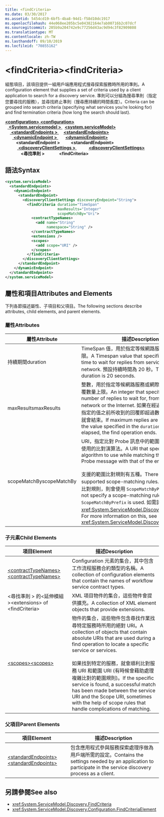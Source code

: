 ```yaml
---
title: <findCriteria>
ms.date: 03/30/2017
ms.assetid: 5454cd19-6bf5-4ba8-94d1-f58d10dc1917
ms.openlocfilehash: 44e068ee205bc5e04382164e7ab00716b2c07dcf
ms.sourcegitcommit: 205b9a204742e9c77256d43ac9d94c3f82909808
ms.translationtype: MT
ms.contentlocale: zh-TW
ms.lasthandoff: 09/10/2019
ms.locfileid: "70855162"
---
```

# <a name="findcriteria"></a><span data-ttu-id="3a97e-101">\<findCriteria></span><span class="sxs-lookup"><span data-stu-id="3a97e-101">\<findCriteria></span></span>
<span data-ttu-id="3a97e-102">組態項目，該項目提供一組用戶端應用程式搜尋探索服務時所用的準則。</span><span class="sxs-lookup"><span data-stu-id="3a97e-102">A configuration element that supplies a set of criteria used by a client application to search for a discovery service.</span></span> <span data-ttu-id="3a97e-103">準則可以分組為搜尋準則（指定您要尋找的服務），並尋找終止準則（搜尋應持續的時間長度）。</span><span class="sxs-lookup"><span data-stu-id="3a97e-103">Criteria can be grouped into search criteria (specifying what services you’re looking for) and find termination criteria (how long the search should last).</span></span>  
  
<span data-ttu-id="3a97e-104">[ **\<configuration>** ](../configuration-element.md)</span><span class="sxs-lookup"><span data-stu-id="3a97e-104">[**\<configuration>**](../configuration-element.md)</span></span>\
<span data-ttu-id="3a97e-105">&nbsp;&nbsp;[ **\<System.servicemodel >** ](system-servicemodel.md)</span><span class="sxs-lookup"><span data-stu-id="3a97e-105">&nbsp;&nbsp;[**\<system.serviceModel>**](system-servicemodel.md)</span></span>\
<span data-ttu-id="3a97e-106">&nbsp;&nbsp;&nbsp;&nbsp;[ **\<standardEndpoints >** ](standardendpoints.md)</span><span class="sxs-lookup"><span data-stu-id="3a97e-106">&nbsp;&nbsp;&nbsp;&nbsp;[**\<standardEndpoints>**](standardendpoints.md)</span></span>\
<span data-ttu-id="3a97e-107">&nbsp;&nbsp;&nbsp;&nbsp;&nbsp;&nbsp;[ **\<dynamicEndpoint >** ](dynamicendpoint.md)</span><span class="sxs-lookup"><span data-stu-id="3a97e-107">&nbsp;&nbsp;&nbsp;&nbsp;&nbsp;&nbsp;[**\<dynamicEndpoint>**](dynamicendpoint.md)</span></span>\
<span data-ttu-id="3a97e-108">&nbsp;&nbsp;&nbsp;&nbsp;&nbsp;&nbsp;&nbsp;&nbsp; **\<standardEndpoint >** </span><span class="sxs-lookup"><span data-stu-id="3a97e-108">&nbsp;&nbsp;&nbsp;&nbsp;&nbsp;&nbsp;&nbsp;&nbsp;**\<standardEndpoint>**</span></span>\
<span data-ttu-id="3a97e-109">&nbsp;&nbsp;&nbsp;&nbsp;&nbsp;&nbsp;&nbsp;&nbsp;&nbsp;&nbsp;[ **\<discoveryClientSettings >** ](discoveryclientsettings.md)</span><span class="sxs-lookup"><span data-stu-id="3a97e-109">&nbsp;&nbsp;&nbsp;&nbsp;&nbsp;&nbsp;&nbsp;&nbsp;&nbsp;&nbsp;[**\<discoveryClientSettings>**](discoveryclientsettings.md)</span></span>\
<span data-ttu-id="3a97e-110">&nbsp;&nbsp;&nbsp;&nbsp;&nbsp;&nbsp;&nbsp;&nbsp;&nbsp;&nbsp;&nbsp;&nbsp; **\<尋找準則 >**</span><span class="sxs-lookup"><span data-stu-id="3a97e-110">&nbsp;&nbsp;&nbsp;&nbsp;&nbsp;&nbsp;&nbsp;&nbsp;&nbsp;&nbsp;&nbsp;&nbsp;**\<findCriteria>**</span></span>  
  
## <a name="syntax"></a><span data-ttu-id="3a97e-111">語法</span><span class="sxs-lookup"><span data-stu-id="3a97e-111">Syntax</span></span>  
  
```xml  
<system.serviceModel>
  <standardEndpoints>
    <dynamicEndpoint>
      <standardEndpoint>
        <discoveryClientSettings discoveryEndpoint="String">
          <findCriteria duration="TimeSpan"
                        maxResults="Integer"
                        scopeMatchBy="Uri">
            <contractTypeNames>
              <add name="String"
                   namespace="String" />
            </contractTypeNames>
            <extensions />
            <scopes>
              <add scope="URI" />
            </scopes>
          </findCriteria>
        </discoveryClientSettings>
      </standardEndpoint>
    </dynamicEndpoint>
  </standardEndpoints>
</system.serviceModel>
```  
  
## <a name="attributes-and-elements"></a><span data-ttu-id="3a97e-112">屬性和項目</span><span class="sxs-lookup"><span data-stu-id="3a97e-112">Attributes and Elements</span></span>  
 <span data-ttu-id="3a97e-113">下列各節描述屬性、子項目和父項目。</span><span class="sxs-lookup"><span data-stu-id="3a97e-113">The following sections describe attributes, child elements, and parent elements.</span></span>  
  
### <a name="attributes"></a><span data-ttu-id="3a97e-114">屬性</span><span class="sxs-lookup"><span data-stu-id="3a97e-114">Attributes</span></span>  
  
|<span data-ttu-id="3a97e-115">屬性</span><span class="sxs-lookup"><span data-stu-id="3a97e-115">Attribute</span></span>|<span data-ttu-id="3a97e-116">描述</span><span class="sxs-lookup"><span data-stu-id="3a97e-116">Description</span></span>|  
|---------------|-----------------|  
|<span data-ttu-id="3a97e-117">持續期間</span><span class="sxs-lookup"><span data-stu-id="3a97e-117">duration</span></span>|<span data-ttu-id="3a97e-118">TimeSpan 值，用於指定等候網路服務回覆的時間上限。</span><span class="sxs-lookup"><span data-stu-id="3a97e-118">A Timespan value that specifies the maximum time to wait for replies from services on the network.</span></span> <span data-ttu-id="3a97e-119">預設持續時間為 20 秒。</span><span class="sxs-lookup"><span data-stu-id="3a97e-119">The default duration is 20 seconds.</span></span>|  
|<span data-ttu-id="3a97e-120">maxResults</span><span class="sxs-lookup"><span data-stu-id="3a97e-120">maxResults</span></span>|<span data-ttu-id="3a97e-121">整數，用於指定等候網路服務或網際網路服務傳來的回覆數量上限。</span><span class="sxs-lookup"><span data-stu-id="3a97e-121">An integer that specifies the maximum number of replies to wait for, from services on a network or the Internet.</span></span> <span data-ttu-id="3a97e-122">如果在經過 `duration` 屬性中指定的值之前所收到的回覆即超過數量上限，尋找作業就會結束。</span><span class="sxs-lookup"><span data-stu-id="3a97e-122">If maximum replies are received before the value specified in the `duration` attribute has elapsed, the find operation ends.</span></span>|  
|<span data-ttu-id="3a97e-123">scopeMatchBy</span><span class="sxs-lookup"><span data-stu-id="3a97e-123">scopeMatchBy</span></span>|<span data-ttu-id="3a97e-124">URI，指定比對 Probe 訊息中的範圍與端點的範圍時要使用的比對演算法。</span><span class="sxs-lookup"><span data-stu-id="3a97e-124">A URI that specify the matching algorithm to use while matching the scopes in the Probe message with that of the endpoint.</span></span><br /><br /> <span data-ttu-id="3a97e-125">支援的範圍比對規則有五種。</span><span class="sxs-lookup"><span data-stu-id="3a97e-125">There are five supported scope-matching rules.</span></span> <span data-ttu-id="3a97e-126">如果您不指定範圍比對規則，則會使用 `ScopeMatchByPrefix`。</span><span class="sxs-lookup"><span data-stu-id="3a97e-126">If you do not specify a scope-matching rule, `ScopeMatchByPrefix` is used.</span></span> <span data-ttu-id="3a97e-127">如需詳細資訊，請參閱<xref:System.ServiceModel.Discovery.FindCriteria>。</span><span class="sxs-lookup"><span data-stu-id="3a97e-127">For more information on this, see <xref:System.ServiceModel.Discovery.FindCriteria>.</span></span>|  
  
### <a name="child-elements"></a><span data-ttu-id="3a97e-128">子元素</span><span class="sxs-lookup"><span data-stu-id="3a97e-128">Child Elements</span></span>  
  
|<span data-ttu-id="3a97e-129">項目</span><span class="sxs-lookup"><span data-stu-id="3a97e-129">Element</span></span>|<span data-ttu-id="3a97e-130">描述</span><span class="sxs-lookup"><span data-stu-id="3a97e-130">Description</span></span>|  
|-------------|-----------------|  
|[<span data-ttu-id="3a97e-131">\<contractTypeNames></span><span class="sxs-lookup"><span data-stu-id="3a97e-131">\<contractTypeNames></span></span>](contracttypenames.md)|<span data-ttu-id="3a97e-132">Configuration 元素的集合，其中包含工作流程服務合約類型的名稱。</span><span class="sxs-lookup"><span data-stu-id="3a97e-132">A collection of configuration elements that contain the names of workflow service contract types.</span></span>|  
|<span data-ttu-id="3a97e-133">\<尋找準則 > 的\<延伸模組 ></span><span class="sxs-lookup"><span data-stu-id="3a97e-133">\<extensions> of \<findCriteria></span></span>|<span data-ttu-id="3a97e-134">XML 項目物件的集合，這些物件會提供擴充。</span><span class="sxs-lookup"><span data-stu-id="3a97e-134">A collection of XML element objects that provide extensions.</span></span>|  
|[<span data-ttu-id="3a97e-135">\<scopes></span><span class="sxs-lookup"><span data-stu-id="3a97e-135">\<scopes></span></span>](scopes.md)|<span data-ttu-id="3a97e-136">物件的集合，這些物件包含尋找作業找尋特定服務時所用的絕對 URI。</span><span class="sxs-lookup"><span data-stu-id="3a97e-136">A collection of objects that contain absolute URIs that are used during a find operation to locate a specific service or services.</span></span><br /><br /> <span data-ttu-id="3a97e-137">如果找到特定的服務，就會順利比對服務 URI 和範圍 URI (有時候會藉助處理複雜比對的範圍規則)。</span><span class="sxs-lookup"><span data-stu-id="3a97e-137">If the specific service is found, a successful match has been made between the service URI and the Scope URI, sometimes with the help of scope rules that handle complications of matching.</span></span>|  
  
### <a name="parent-elements"></a><span data-ttu-id="3a97e-138">父項目</span><span class="sxs-lookup"><span data-stu-id="3a97e-138">Parent Elements</span></span>  
  
|<span data-ttu-id="3a97e-139">項目</span><span class="sxs-lookup"><span data-stu-id="3a97e-139">Element</span></span>|<span data-ttu-id="3a97e-140">描述</span><span class="sxs-lookup"><span data-stu-id="3a97e-140">Description</span></span>|  
|-------------|-----------------|  
|[<span data-ttu-id="3a97e-141">\<standardEndpoints></span><span class="sxs-lookup"><span data-stu-id="3a97e-141">\<standardEndpoints></span></span>](standardendpoints.md)|<span data-ttu-id="3a97e-142">包含應用程式參與服務探索處理序做為用戶端所需的設定。</span><span class="sxs-lookup"><span data-stu-id="3a97e-142">Contains the settings needed by an application to participate in the service discovery process as a client.</span></span>|  
  
## <a name="see-also"></a><span data-ttu-id="3a97e-143">另請參閱</span><span class="sxs-lookup"><span data-stu-id="3a97e-143">See also</span></span>

- <xref:System.ServiceModel.Discovery.FindCriteria>
- <xref:System.ServiceModel.Discovery.Configuration.FindCriteriaElement>
